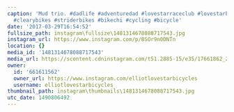 ```yaml
---
caption: 'Mud trio. #dadlife #adventuredad #lovestarraceclub #lovestarbicyclebags
  #clearybikes #striderbikes #bikechi #cycling #bicycle'
date: '2017-03-29T16:54:52'
fullsize_path: instagram\fullsize\1481314678088717543.jpg
instagram_url: https://www.instagram.com/p/BSOr9n0DNTn
location: {}
media_id: '1481314678088717543'
media_url: https://scontent.cdninstagram.com/t51.2885-15/e35/17661862_245323425875466_737268008652636160_n.jpg
owner:
  id: '661611562'
  owner_url: https://www.instagram.com/elliotlovestarbicycles
  username: elliotlovestarbicycles
thumbnail_path: instagram\thumbnails\1481314678088717543.jpg
utc_date: 1490806492
---
```

